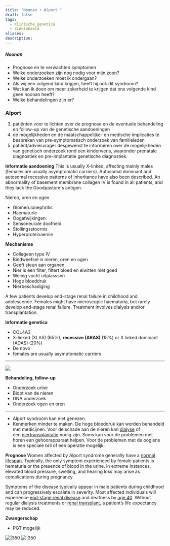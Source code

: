 ```yaml
---
title: "Noonan + Alport "
draft: false
tags:
  - Klinische_genetica
  - Ziektebeeld
aliases: 
description: 
---
```



##### Noonan
- Prognose en te verwachten symptomen
-	Welke onderzoeken zijn nog nodig voor mijn zoon?
-	Welke onderzoeken moet ik ondergaan?
-	Als wij een volgend kind krijgen, heeft hij ook dit syndroom?
-	Wat kan ik doen om meer zekerheid te krijgen dat ons volgende kind geen noonan heeft?
-	Welke behandelingen zijn er? 


### Alport


3. patiënten voor te lichten over de prognose en de eventuele behandeling en follow-up van de genetische aandoeningen
4. de mogelijkheden en de maatschappelijke- en medische implicaties te bespreken van pre-symptomatisch onderzoek van familieleden
5. patiënt/adviesvrager desgewenst te informeren over de mogelijkheden van genetisch onderzoek rond een kinderwens, waaronder prenatale diagnostiek en pre-implantatie genetische diagnostiek.

**Informatie aandoening**
This is usually X-linked, affecting mainly males (females are usually asymptomatic carriers). Autosomal dominant and autosomal recessive patterns of inheritance have also been described. An abnormality of basement membrane collagen IV is found in all patients, and they lack the Goodpasture's antigen.

Nieren, oren en ogen
- Glomerulonephritis 
- Haematurie
- Oogafwijkingen:
-  Sensoneurale doofheid
- Stollingsstoornis
- Hyperproteinaemie

**Mechanisme**
- Collageen type IV
- Bindweefsel in nieren, oren en ogen
- Geeft steun aan organen
- Nier is een filter, filtert bloed en eiwitten niet goed
- Weinig vocht uitplasssen
- Hoge bloeddruk
- Nierbeschadiging

A few patients develop end-stage renal failure in childhood and adolescence. Females might have microscopic haematuria, but rarely develop end-stage renal failure. Treatment involves dialysis and/or transplantation.

**Informatie genetica**
- COL4A3 
- X-linked (XLAS) (65%), **recessive (ARAS)** (15%) or X linked dominant (ADAS) (20%)
- De novo
- females are usually asymptomatic carriers

---
![](https://i.imgur.com/JLSexcT.png)




**Behandeling, follow-up**
- Onderzoek urine
- Biopt van de nieren
- DNA onderzoek
- Onderzoek ogen en oren

--- 
-  Alport syndroom kan niet genezen. 
- Kenmerken minder te maken. De hoge bloeddruk kan worden behandeld met medicijnen. Voor de schade aan de nieren kan [dialyse](http://www.nieren.nl/bibliotheek/7-dialyse) of een [niertransplantatie](https://www.nieren.nl/bibliotheek/8-niertransplantatie) nodig zijn. Soms kan voor de problemen met horen een gehoorapparaat helpen. Voor de problemen met de ooglens is een speciale bril of een operatie mogelijk.

**Prognose**
Women affected by Alport syndrome generally have a [normal lifespan](https://www.pennmedicine.org/for-patients-and-visitors/patient-information/conditions-treated-a-to-z/alport-syndrome). Typically, the only symptom experienced by female patients is hematuria or the presence of blood in the urine. In extreme instances, elevated blood pressure, swelling, and hearing loss may arise as complications during pregnancy.

Symptoms of the disease typically appear in male patients during childhood and can progressively escalate in severity. Most affected individuals will experience [end-stage renal disease](https://www.mayoclinic.org/diseases-conditions/end-stage-renal-disease/symptoms-causes/syc-20354532) and deafness by [age 40](https://rarediseases.info.nih.gov/diseases/5785/alport-syndrome#ref_3321). Without regular dialysis treatments or [renal transplant](http://cjasn.asnjournals.org/content/7/12/1969.full.pdf+html), a patient’s life expectancy may be reduced.

**Zwangerschap**
- PGT mogelijk


![|350](https://i.imgur.com/d3pWHWO.png)
![|350](https://i.imgur.com/EbrJnSD.png)
